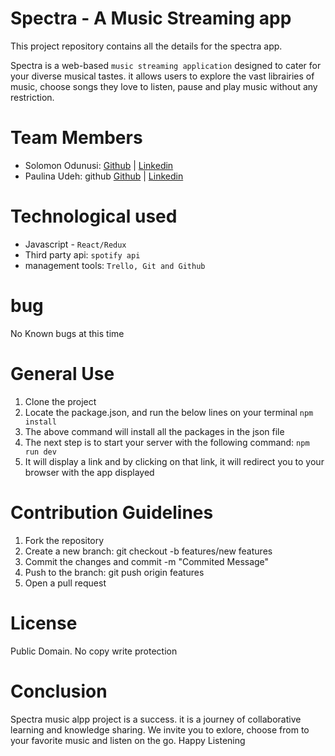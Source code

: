 # Spectra - A Music Streaming app

This project repository contains all the details for the spectra app.

Spectra is a web-based `music streaming application` designed to cater for your diverse musical tastes. it allows users to explore the vast librairies of music, choose songs they love to listen, pause and play music without any restriction.

# Team Members
- Solomon Odunusi:	[Github](https://github.com/SolomonOdunusi) | [Linkedin](https://www.linkedin.com/in/solomonodunusi)
- Paulina Udeh: 	github [Github](https://github.com/paulina351) | [Linkedin](https://www.linkedin.com/in/paulina-a-c-udeh)

# Technological used 
- Javascript - `React/Redux`
- Third party api: `spotify api`
- management tools: `Trello, Git and Github`


# bug
No Known bugs at this time

# General Use
1. Clone the project
2. Locate the package.json, and run the below lines on your terminal
	`npm install`
3. The above command will install all the packages in the json file
4. The next step is to start your server with the following command:
	`npm run dev`
5. It will display a link and by clicking on that link, it will redirect you to your browser with the app displayed

# Contribution Guidelines
1. Fork the repository
2. Create a new branch: git checkout -b features/new features
3. Commit the changes and commit -m "Commited Message"
4. Push to the branch: git push origin features
5. Open a pull request

# License
Public Domain. No copy write protection

# Conclusion
Spectra music alpp project is a success. it is a journey of collaborative learning and knowledge sharing. We invite you to exlore, choose from to your favorite music and listen on the go. Happy Listening

